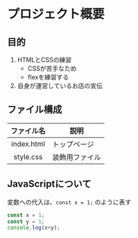 # プロジェクト概要
## 目的
1. HTMLとCSSの練習 
    - CSSが苦手なため
    - flexを練習する
1. 自身が運営しているお店の宣伝

## ファイル構成
| ファイル名 | 説明 |
|:---:        |---   |
| index.html | トップページ |
| style.css | 装飾用ファイル |

## JavaScriptについて
変数への代入は、`const x = 1;` のように表す

```javascript
const x = 1;
const y = 1;
console.log(x+y);
```